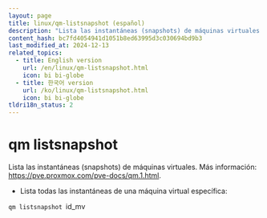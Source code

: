 ```yaml
---
layout: page
title: linux/qm-listsnapshot (español)
description: "Lista las instantáneas (snapshots) de máquinas virtuales."
content_hash: bc7fd4054941d1051b8ed63995d3c030694bd9b3
last_modified_at: 2024-12-13
related_topics:
  - title: English version
    url: /en/linux/qm-listsnapshot.html
    icon: bi bi-globe
  - title: 한국어 version
    url: /ko/linux/qm-listsnapshot.html
    icon: bi bi-globe
tldri18n_status: 2
---
```

# qm listsnapshot

Lista las instantáneas (snapshots) de máquinas virtuales.
Más información: <https://pve.proxmox.com/pve-docs/qm.1.html>.

- Lista todas las instantáneas de una máquina virtual específica:

`qm listsnapshot `<span class="tldr-var badge badge-pill bg-dark-lm bg-white-dm text-white-lm text-dark-dm font-weight-bold">id_mv</span>
